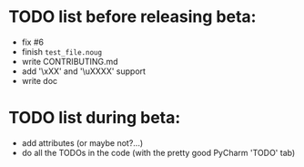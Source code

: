 # TODO list before releasing beta:
* fix #6
* finish `test_file.noug`
* write CONTRIBUTING.md
* add '\xXX' and '\uXXXX' support
* write doc

# TODO list during beta:
* add attributes (or maybe not?...)
* do all the TODOs in the code (with the pretty good PyCharm 'TODO' tab)
